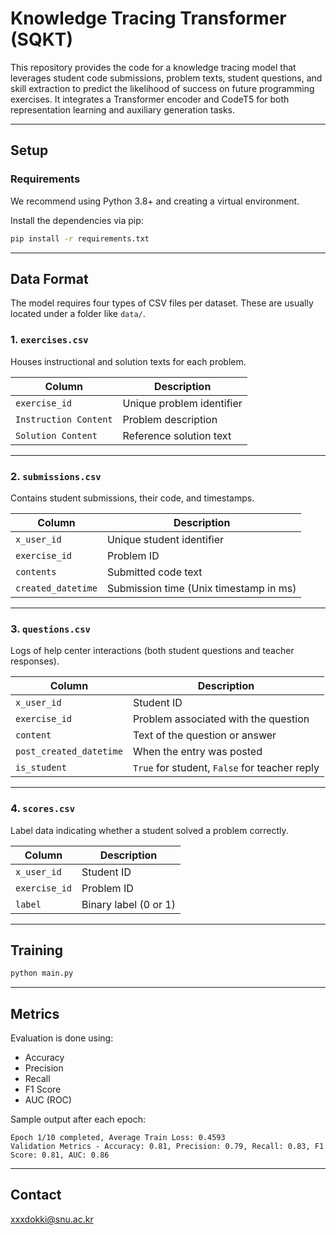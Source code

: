 # Knowledge Tracing Transformer (SQKT)

This repository provides the code for a knowledge tracing model that leverages student code submissions, problem texts, student questions, and skill extraction to predict the likelihood of success on future programming exercises. It integrates a Transformer encoder and CodeT5 for both representation learning and auxiliary generation tasks.

---

## Setup

### Requirements

We recommend using Python 3.8+ and creating a virtual environment.

Install the dependencies via pip:

```bash
pip install -r requirements.txt
```

---

## Data Format

The model requires four types of CSV files per dataset. These are usually located under a folder like `data/`.

### 1. `exercises.csv`

Houses instructional and solution texts for each problem.

| Column                | Description               |
| --------------------- | ------------------------- |
| `exercise_id`         | Unique problem identifier |
| `Instruction Content` | Problem description       |
| `Solution Content`    | Reference solution text   |

---

### 2. `submissions.csv`

Contains student submissions, their code, and timestamps.

| Column             | Description                            |
| ------------------ | -------------------------------------- |
| `x_user_id`        | Unique student identifier              |
| `exercise_id`      | Problem ID                             |
| `contents`         | Submitted code text                    |
| `created_datetime` | Submission time (Unix timestamp in ms) |

---

### 3. `questions.csv`

Logs of help center interactions (both student questions and teacher responses).

| Column                  | Description                                   |
| ----------------------- | --------------------------------------------- |
| `x_user_id`             | Student ID                                    |
| `exercise_id`           | Problem associated with the question          |
| `content`               | Text of the question or answer                |
| `post_created_datetime` | When the entry was posted                     |
| `is_student`            | `True` for student, `False` for teacher reply |

---

### 4. `scores.csv`

Label data indicating whether a student solved a problem correctly.

| Column        | Description           |
| ------------- | --------------------- |
| `x_user_id`   | Student ID            |
| `exercise_id` | Problem ID            |
| `label`       | Binary label (0 or 1) |

---

## Training

```bash
python main.py 
```

---

## Metrics

Evaluation is done using:

* Accuracy
* Precision
* Recall
* F1 Score
* AUC (ROC)

Sample output after each epoch:

```
Epoch 1/10 completed, Average Train Loss: 0.4593
Validation Metrics - Accuracy: 0.81, Precision: 0.79, Recall: 0.83, F1 Score: 0.81, AUC: 0.86
```

---

## Contact
xxxdokki@snu.ac.kr
